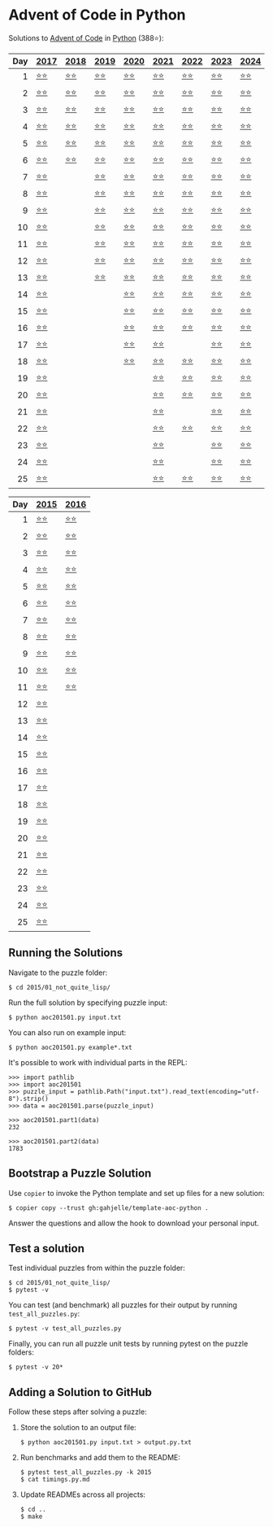 # Advent of Code in Python

Solutions to [Advent of Code](https://adventofcode.com/) in [Python](https://www.python.org/) (388⭐):

|   Day | [2017](2017)                                           | [2018](2018)                                | [2019](2019)                                       | [2020](2020)                            | [2021](2021)                            | [2022](2022)                             | [2023](2023)                                    | [2024](2024)                           |
|------:|:-------------------------------------------------------|:--------------------------------------------|:---------------------------------------------------|:----------------------------------------|:----------------------------------------|:-----------------------------------------|:------------------------------------------------|:---------------------------------------|
|     1 | [⭐⭐](2017/01_inverse_captcha)                        | [⭐⭐](2018/01_chronal_calibration)         | [⭐⭐](2019/01_the_tyranny_of_the_rocket_equation) | [⭐⭐](2020/01_report_repair)           | [⭐⭐](2021/01_sonar_sweep)             | [⭐⭐](2022/01_calorie_counting)         | [⭐⭐](2023/01_trebuchet)                       | [⭐⭐](2024/01_historian_hysteria)     |
|     2 | [⭐⭐](2017/02_corruption_checksum)                    | [⭐⭐](2018/02_inventory_management_system) | [⭐⭐](2019/02_1202_program_alarm)                 | [⭐⭐](2020/02_password_philosophy)     | [⭐⭐](2021/02_dive)                    | [⭐⭐](2022/02_rock_paper_scissors)      | [⭐⭐](2023/02_cube_conundrum)                  | [⭐⭐](2024/02_red-nosed_reports)      |
|     3 | [⭐⭐](2017/03_spiral_memory)                          | [⭐⭐](2018/03_no_matter_how_you_slice_it)  | [⭐⭐](2019/03_crossed_wires)                      | [⭐⭐](2020/03_toboggan_trajectory)     | [⭐⭐](2021/03_binary_diagnostic)       | [⭐⭐](2022/03_rucksack_reorganization)  | [⭐⭐](2023/03_gear_ratios)                     | [⭐⭐](2024/03_mull_it_over)           |
|     4 | [⭐⭐](2017/04_high-entropy_passphrases)               | [⭐⭐](2018/04_repose_record)               | [⭐⭐](2019/04_secure_container)                   | [⭐⭐](2020/04_passport_processing)     | [⭐⭐](2021/04_giant_squid)             | [⭐⭐](2022/04_camp_cleanup)             | [⭐⭐](2023/04_scratchcards)                    | [⭐⭐](2024/04_ceres_search)           |
|     5 | [⭐⭐](2017/05_a_maze_of_twisty_trampolines_all_alike) | [⭐⭐](2018/05_alchemical_reduction)        | [⭐⭐](2019/05_sunny_with_a_chance_of_asteroids)   | [⭐⭐](2020/05_binary_boarding)         | [⭐⭐](2021/05_hydrothermal_venture)    | [⭐⭐](2022/05_supply_stacks)            | [⭐⭐](2023/05_if_you_give_a_seed_a_fertilizer) | [⭐⭐](2024/05_print_queue)            |
|     6 | [⭐⭐](2017/06_memory_reallocation)                    | [⭐⭐](2018/06_chronal_coordinates)         | [⭐⭐](2019/06_universal_orbit_map)                | [⭐⭐](2020/06_custom_customs)          | [⭐⭐](2021/06_lanternfish)             | [⭐⭐](2022/06_tuning_trouble)           | [⭐⭐](2023/06_wait_for_it)                     | [⭐⭐](2024/06_guard_gallivant)        |
|     7 | [⭐⭐](2017/07_recursive_circus)                       |                                             | [⭐⭐](2019/07_amplification_circuit)              | [⭐⭐](2020/07_handy_haversacks)        | [⭐⭐](2021/07_the_treachery_of_whales) | [⭐⭐](2022/07_no_space_left_on_device)  | [⭐⭐](2023/07_camel_cards)                     | [⭐⭐](2024/07_bridge_repair)          |
|     8 | [⭐⭐](2017/08_i_heard_you_like_registers)             |                                             | [⭐⭐](2019/08_space_image_format)                 | [⭐⭐](2020/08_handheld_halting)        | [⭐⭐](2021/08_seven_segment_search)    | [⭐⭐](2022/08_treetop_tree_house)       | [⭐⭐](2023/08_haunted_wasteland)               | [⭐⭐](2024/08_resonant_collinearity)  |
|     9 | [⭐⭐](2017/09_stream_processing)                      |                                             | [⭐⭐](2019/09_sensor_boost)                       | [⭐⭐](2020/09_encoding_error)          | [⭐⭐](2021/09_smoke_basin)             | [⭐⭐](2022/09_rope_bridge)              | [⭐⭐](2023/09_mirage_maintenance)              | [⭐⭐](2024/09_disk_fragmenter)        |
|    10 | [⭐⭐](2017/10_knot_hash)                              |                                             | [⭐⭐](2019/10_monitoring_station)                 | [⭐⭐](2020/10_adapter_array)           | [⭐⭐](2021/10_syntax_scoring)          | [⭐⭐](2022/10_cathode-ray_tube)         | [⭐⭐](2023/10_pipe_maze)                       | [⭐⭐](2024/10_hoof_it)                |
|    11 | [⭐⭐](2017/11_hex_ed)                                 |                                             | [⭐⭐](2019/11_space_police)                       | [⭐⭐](2020/11_seating_system)          | [⭐⭐](2021/11_dumbo_octopus)           | [⭐⭐](2022/11_monkey_in_the_middle)     | [⭐⭐](2023/11_cosmic_expansion)                | [⭐⭐](2024/11_plutonian_pebbles)      |
|    12 | [⭐⭐](2017/12_digital_plumber)                        |                                             | [⭐⭐](2019/12_the_n-body_problem)                 | [⭐⭐](2020/12_rain_risk)               | [⭐⭐](2021/12_passage_pathing)         | [⭐⭐](2022/12_hill_climbing_algorithm)  | [⭐⭐](2023/12_hot_springs)                     | [⭐⭐](2024/12_garden_groups)          |
|    13 | [⭐⭐](2017/13_packet_scanners)                        |                                             | [⭐⭐](2019/13_care_package)                       | [⭐⭐](2020/13_shuttle_search)          | [⭐⭐](2021/13_transparent_origami)     | [⭐⭐](2022/13_distress_signal)          | [⭐⭐](2023/13_point_of_incidence)              | [⭐⭐](2024/13_claw_contraption)       |
|    14 | [⭐⭐](2017/14_disk_defragmentation)                   |                                             |                                                    | [⭐⭐](2020/14_docking_data)            | [⭐⭐](2021/14_extended_polymerization) | [⭐⭐](2022/14_regolith_reservoir)       | [⭐⭐](2023/14_parabolic_reflector_dish)        | [⭐⭐](2024/14_restroom_redoubt)       |
|    15 | [⭐⭐](2017/15_dueling_generators)                     |                                             |                                                    | [⭐⭐](2020/15_rambunctious_recitation) | [⭐⭐](2021/15_chiton)                  | [⭐⭐](2022/15_beacon_exclusion_zone)    | [⭐⭐](2023/15_lens_library)                    | [⭐⭐](2024/15_warehouse_woes)         |
|    16 | [⭐⭐](2017/16_permutation_promenade)                  |                                             |                                                    | [⭐⭐](2020/16_ticket_translation)      | [⭐⭐](2021/16_packet_decoder)          | [⭐⭐](2022/16_proboscidea_volcanium)    | [⭐⭐](2023/16_the_floor_will_be_lava)          | [⭐⭐](2024/16_reindeer_maze)          |
|    17 | [⭐⭐](2017/17_spinlock)                               |                                             |                                                    | [⭐⭐](2020/17_conway_cubes)            | [⭐⭐](2021/17_trick_shot)              |                                          | [⭐⭐](2023/17_clumsy_crucible)                 | [⭐⭐](2024/17_chronospatial_computer) |
|    18 | [⭐⭐](2017/18_duet)                                   |                                             |                                                    | [⭐⭐](2020/18_operation_order)         | [⭐⭐](2021/18_snailfish)               | [⭐⭐](2022/18_boiling_boulders)         | [⭐⭐](2023/18_lavaduct_lagoon)                 | [⭐⭐](2024/18_ram_run)                |
|    19 | [⭐⭐](2017/19_a_series_of_tubes)                      |                                             |                                                    |                                         | [⭐⭐](2021/19_beacon_scanner)          | [⭐⭐](2022/19_not_enough_minerals)      | [⭐⭐](2023/19_aplenty)                         | [⭐⭐](2024/19_linen_layout)           |
|    20 | [⭐⭐](2017/20_particle_swarm)                         |                                             |                                                    |                                         | [⭐⭐](2021/20_trench_map)              | [⭐⭐](2022/20_grove_positioning_system) | [⭐⭐](2023/20_pulse_propagation)               | [⭐⭐](2024/20_race_condition)         |
|    21 | [⭐⭐](2017/21_fractal_art)                            |                                             |                                                    |                                         | [⭐⭐](2021/21_dirac_dice)              |                                          | [⭐⭐](2023/21_step_counter)                    | [⭐⭐](2024/21_keypad_conundrum)       |
|    22 | [⭐⭐](2017/22_sporifica_virus)                        |                                             |                                                    |                                         | [⭐⭐](2021/22_reactor_reboot)          | [⭐⭐](2022/22_monkey_map)               | [⭐⭐](2023/22_sand_slabs)                      | [⭐⭐](2024/22_monkey_market)          |
|    23 | [⭐⭐](2017/23_coprocessor_conflagration)              |                                             |                                                    |                                         | [⭐⭐](2021/23_amphipod)                |                                          | [⭐⭐](2023/23_a_long_walk)                     | [⭐⭐](2024/23_lan_party)              |
|    24 | [⭐⭐](2017/24_electromagnetic_moat)                   |                                             |                                                    |                                         | [⭐⭐](2021/24_arithmetic_logic_unit)   |                                          | [⭐⭐](2023/24_never_tell_me_the_odds)          | [⭐⭐](2024/24_crossed_wires)          |
|    25 | [⭐⭐](2017/25_the_halting_problem)                    |                                             |                                                    |                                         | [⭐⭐](2021/25_sea_cucumber)            | [⭐⭐](2022/25_full_of_hot_air)          | [⭐⭐](2023/25_snowverload)                     | [⭐⭐](2024/25_code_chronicle)         |

|   Day | [2015](2015)                                           | [2016](2016)                                           |
|------:|:-------------------------------------------------------|:-------------------------------------------------------|
|     1 | [⭐⭐](2015/01_not_quite_lisp)                         | [⭐⭐](2016/01_no_time_for_a_taxicab)                  |
|     2 | [⭐⭐](2015/02_i_was_told_there_would_be_no_math)      | [⭐⭐](2016/02_bathroom_security)                      |
|     3 | [⭐⭐](2015/03_perfectly_spherical_houses_in_a_vacuum) | [⭐⭐](2016/03_squares_with_three_sides)               |
|     4 | [⭐⭐](2015/04_the_ideal_stocking_stuffer)             | [⭐⭐](2016/04_security_through_obscurity)             |
|     5 | [⭐⭐](2015/05_doesnt_he_have_intern-elves_for_this)   | [⭐⭐](2016/05_how_about_a_nice_game_of_chess)         |
|     6 | [⭐⭐](2015/06_probably_a_fire_hazard)                 | [⭐⭐](2016/06_signals_and_noise)                      |
|     7 | [⭐⭐](2015/07_some_assembly_required)                 | [⭐⭐](2016/07_internet_protocol_version_7)            |
|     8 | [⭐⭐](2015/08_matchsticks)                            | [⭐⭐](2016/08_two-factor_authentication)              |
|     9 | [⭐⭐](2015/09_all_in_a_single_night)                  | [⭐⭐](2016/09_explosives_in_cyberspace)               |
|    10 | [⭐⭐](2015/10_elves_look_elves_say)                   | [⭐⭐](2016/10_balance_bots)                           |
|    11 | [⭐⭐](2015/11_corporate_policy)                       | [⭐⭐](2016/11_radioisotope_thermoelectric_generators) |
|    12 | [⭐⭐](2015/12_jsabacusframework_io)                   |                                                        |
|    13 | [⭐⭐](2015/13_knights_of_the_dinner_table)            |                                                        |
|    14 | [⭐⭐](2015/14_reindeer_olympics)                      |                                                        |
|    15 | [⭐⭐](2015/15_science_for_hungry_people)              |                                                        |
|    16 | [⭐⭐](2015/16_aunt_sue)                               |                                                        |
|    17 | [⭐⭐](2015/17_no_such_thing_as_too_much)              |                                                        |
|    18 | [⭐⭐](2015/18_like_a_gif_for_your_yard)               |                                                        |
|    19 | [⭐⭐](2015/19_medicine_for_rudolph)                   |                                                        |
|    20 | [⭐⭐](2015/20_infinite_elves_and_infinite_houses)     |                                                        |
|    21 | [⭐⭐](2015/21_rpg_simulator_20xx)                     |                                                        |
|    22 | [⭐⭐](2015/22_wizard_simulator_20xx)                  |                                                        |
|    23 | [⭐⭐](2015/23_opening_the_turing_lock)                |                                                        |
|    24 | [⭐⭐](2015/24_it_hangs_in_the_balance)                |                                                        |
|    25 | [⭐⭐](2015/25_let_it_snow)                            |                                                        |

## Running the Solutions

Navigate to the puzzle folder:

```console
$ cd 2015/01_not_quite_lisp/
```

Run the full solution by specifying puzzle input:

```console
$ python aoc201501.py input.txt
```

You can also run on example input:

```console
$ python aoc201501.py example*.txt
```

It's possible to work with individual parts in the REPL:

```pycon
>>> import pathlib
>>> import aoc201501
>>> puzzle_input = pathlib.Path("input.txt").read_text(encoding="utf-8").strip()
>>> data = aoc201501.parse(puzzle_input)

>>> aoc201501.part1(data)
232

>>> aoc201501.part2(data)
1783
```

## Bootstrap a Puzzle Solution

Use `copier` to invoke the Python template and set up files for a new solution:

```console
$ copier copy --trust gh:gahjelle/template-aoc-python .
```

Answer the questions and allow the hook to download your personal input.

## Test a solution

Test individual puzzles from within the puzzle folder:

```console
$ cd 2015/01_not_quite_lisp/
$ pytest -v
```

You can test (and benchmark) all puzzles for their output by running `test_all_puzzles.py`:

```console
$ pytest -v test_all_puzzles.py
```

Finally, you can run all puzzle unit tests by running pytest on the puzzle folders:

```console
$ pytest -v 20*
```

## Adding a Solution to GitHub

Follow these steps after solving a puzzle:

1. Store the solution to an output file:

    ```console
    $ python aoc201501.py input.txt > output.py.txt
    ```

2. Run benchmarks and add them to the README:

    ```console
    $ pytest test_all_puzzles.py -k 2015
    $ cat timings.py.md
    ```

3. Update READMEs across all projects:

    ```console
    $ cd ..
    $ make
    ```
